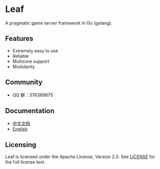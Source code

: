 Leaf
====
A pragmatic game server framework in Go (golang).

Features
---------

* Extremely easy to use
* Reliable
* Multicore support
* Modularity

Community
---------

* QQ 群：376389675

Documentation
---------

* [中文文档](https://github.com/stupboy/leaf/blob/master/TUTORIAL_ZH.md)
* [English](https://github.com/stupboy/leaf/blob/master/TUTORIAL_EN.md)

Licensing
---------

Leaf is licensed under the Apache License, Version 2.0. See [LICENSE](https://github.com/stupboy/leaf/blob/master/LICENSE) for the full license text.
